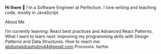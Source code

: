 
**Hi there 👋**
I'm a Software Engineer at Perfectum. I love writing and teaching code, mostly in JavaScript.

About Me

I’m currently learning: React best practices and Advanced React Patterns.
What I want to learn next: Improving my programming skills with Design Patterns and Data Structures.
How to reach me: abdumajidrashidov44@gmail.com
Pronouns: he/his
